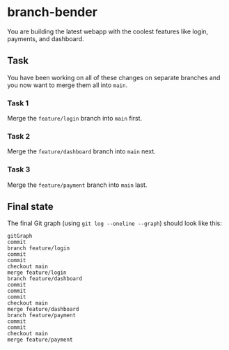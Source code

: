 # branch-bender

You are building the latest webapp with the coolest features like login, payments, and dashboard.

## Task

You have been working on all of these changes on separate branches and you now want to merge them all into `main`.

### Task 1

Merge the `feature/login` branch into `main` first.

### Task 2

Merge the `feature/dashboard` branch into `main` next.

### Task 3

Merge the `feature/payment` branch into `main` last.

## Final state

The final Git graph (using `git log --oneline --graph`) should look like this:

```mermaid
gitGraph
commit
branch feature/login
commit
commit
checkout main
merge feature/login
branch feature/dashboard
commit
commit 
commit
checkout main
merge feature/dashboard
branch feature/payment
commit
commit
checkout main
merge feature/payment
```
